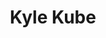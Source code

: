 ---
title: Kyle Kube
layout: speaker
name: Kyle Kube
short_description: I competed for one of Purdue university's Rocket League teams.
description: I competed for one of Purdue university's Rocket League teams. I was able to translate the love of that game into being the head coach for Lawrence Tech Rocket League and started produce and host the Boost Over Ball podcast.
img: "/img/speakers/k-kube.jpeg"
social: null
order: 1
---